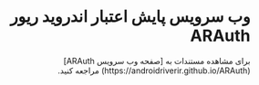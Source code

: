 <body dir="rtl">
<h1 dir="rtl">وب سرویس پایش اعتبار اندروید ریور ARAuth</h1>
برای مشاهده مستندات به [صفحه وب سرویس ARAuth](https://androidriverir.github.io/ARAuth) مراجعه کنید.
</body>
